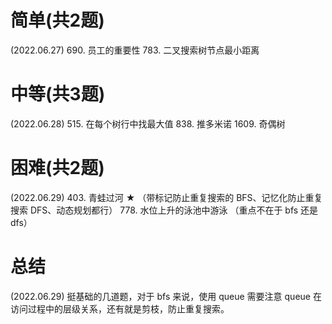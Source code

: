 # 简单(共2题)
(2022.06.27)
690. 员工的重要性
783. 二叉搜索树节点最小距离

# 中等(共3题)
(2022.06.28)
515. 在每个树行中找最大值
838. 推多米诺
1609. 奇偶树

# 困难(共2题)
(2022.06.29)
403. 青蛙过河 ★ （带标记防止重复搜索的 BFS、记忆化防止重复搜索 DFS、动态规划都行）
778. 水位上升的泳池中游泳 （重点不在于 bfs 还是 dfs）

# 总结
(2022.06.29)
挺基础的几道题，对于 bfs 来说，使用 queue 需要注意 queue 在访问过程中的层级关系，还有就是剪枝，防止重复搜索。